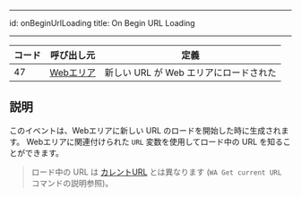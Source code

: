- - -
id: onBeginUrlLoading title: On Begin URL Loading
- - -

| コード | 呼び出し元                                     | 定義                       |
| --- | ----------------------------------------- | ------------------------ |
| 47  | [Webエリア](FormObjects/webArea_overview.md) | 新しい URL が Web エリアにロードされた |


## 説明

このイベントは、Webエリアに新しい URL のロードを開始した時に生成されます。 Webエリアに関連付けられた `URL` 変数を使用してロード中の URL を知ることができます。

> ロード中の URL は [カレントURL](FormObjects/properties_WebArea.md#url変数と-wa-open-url-コマンド) とは異なります (`WA Get current URL` コマンドの説明参照)。